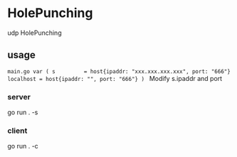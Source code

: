 # HolePunching
udp HolePunching

## usage
  `main.go
  var (
    s         = host{ipaddr: "xxx.xxx.xxx.xxx", port: "666"}
    localhost = host{ipaddr: "", port: "666"}
  )
  `
  Modify s.ipaddr and port 
  
### server
  go run . -s
  
### client 
  go run . -c
